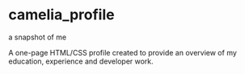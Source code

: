 # camelia_profile
a snapshot of me

A one-page HTML/CSS profile created to provide an overview of my education, experience and developer work.
